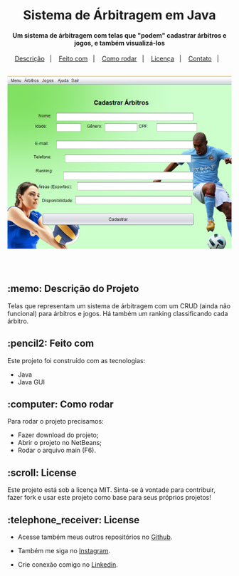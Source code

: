 <h1 align="center">
  <h1 align="center">Sistema de Árbitragem em Java</h1>
</h1>

<h4 align="center">
  Um sistema de árbitragem com telas que "podem" cadastrar árbitros e jogos, e também visualizá-los
</h4>

<p align="center">
  <a href="#Description">Descrição</a>&nbsp;&nbsp;&nbsp;|&nbsp;&nbsp;&nbsp;
  <a href="#Build with">Feito com</a>&nbsp;&nbsp;&nbsp;|&nbsp;&nbsp;&nbsp;
  <a href="#how-to-run">Como rodar</a>&nbsp;&nbsp;&nbsp;|&nbsp;&nbsp;&nbsp;
  <a href="#License">Licença</a>&nbsp;&nbsp;&nbsp;|&nbsp;&nbsp;&nbsp;
  <a href="#Contact">Contato</a>&nbsp;&nbsp;&nbsp;|&nbsp;&nbsp;&nbsp;
</p>

<br>

<img style="display: block; margin: auto;" src=".github/preview.png" alt="print">

<br><br>

<h2 id="Description">:memo: Descrição do Projeto</h2>

Telas que representam um sistema de árbitragem com um CRUD (ainda não funcional) para árbitros e jogos. Há também um ranking classificando cada árbitro.

<h2 id="Build with">:pencil2: Feito com</h2>

Este projeto foi construído com as tecnologias:

- Java
- Java GUI

<h2 id="how-to-run">:computer: Como rodar</h2>

Para rodar o projeto precisamos:

- Fazer download do projeto;
- Abrir o projeto no NetBeans;
- Rodar o arquivo main (F6).

<h2 id="License">:scroll: License</h2>

Este projeto está sob a licença MIT. Sinta-se à vontade para contribuir, fazer fork e usar este projeto como base para seus próprios projetos!

<h2 id="Contact">:telephone_receiver: License</h2>

- Acesse também meus outros repositórios no [Github](https://github.com/matheusfdosan?tab=repositories).

- Também me siga no [Instagram](https://instagram.com/matheusfdosan).

- Crie conexão comigo no [Linkedin](https://linkedin.com/in/matheusfaus).
